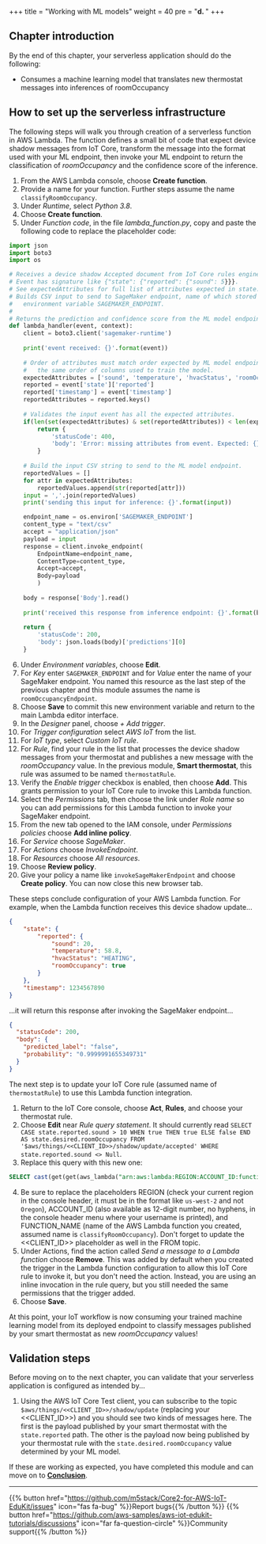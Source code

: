 +++
title = "Working with ML models"
weight = 40
pre = "<b>d. </b>"
+++

## Chapter introduction
By the end of this chapter, your serverless application should do the following:
* Consumes a machine learning model that translates new thermostat messages into inferences of roomOccupancy

## How to set up the serverless infrastructure
The following steps will walk you through creation of a serverless function in AWS Lambda. The function defines a small bit of code that expect device shadow messages from IoT Core, transform the message into the format used with your ML endpoint, then invoke your ML endpoint to return the classification of *roomOccupancy* and the confidence score of the inference.

1. From the AWS Lambda console, choose **Create function**.
2. Provide a name for your function. Further steps assume the name `classifyRoomOccupancy`.
3. Under *Runtime*, select *Python 3.8*.
4. Choose **Create function**.
5. Under *Function code*, in the file *lambda_function.py*, copy and paste the following code to replace the placeholder code:
```python
import json
import boto3
import os

# Receives a device shadow Accepted document from IoT Core rules engine.
# Event has signature like {"state": {"reported": {"sound": 5}}}.
# See expectedAttributes for full list of attributes expected in state.reported.
# Builds CSV input to send to SageMaker endpoint, name of which stored in
#   environment variable SAGEMAKER_ENDPOINT.
#
# Returns the prediction and confidence score from the ML model endpoint.
def lambda_handler(event, context):
    client = boto3.client('sagemaker-runtime')
    
    print('event received: {}'.format(event))
    
    # Order of attributes must match order expected by ML model endpoint. E.g.
    #   the same order of columns used to train the model.
    expectedAttributes = ['sound', 'temperature', 'hvacStatus', 'roomOccupancy', 'timestamp']
    reported = event['state']['reported']
    reported['timestamp'] = event['timestamp']
    reportedAttributes = reported.keys()
    
    # Validates the input event has all the expected attributes.
    if(len(set(expectedAttributes) & set(reportedAttributes)) < len(expectedAttributes)):
        return {
            'statusCode': 400,
            'body': 'Error: missing attributes from event. Expected: {}. Received: {}.'.format(','.join(expectedAttributes), ','.join(reportedAttributes))
        }
    
    # Build the input CSV string to send to the ML model endpoint.
    reportedValues = []
    for attr in expectedAttributes:
        reportedValues.append(str(reported[attr]))
    input = ','.join(reportedValues)
    print('sending this input for inference: {}'.format(input))

    endpoint_name = os.environ['SAGEMAKER_ENDPOINT']
    content_type = "text/csv"
    accept = "application/json"
    payload = input
    response = client.invoke_endpoint(
        EndpointName=endpoint_name, 
        ContentType=content_type,
        Accept=accept,
        Body=payload
        )
        
    body = response['Body'].read()
        
    print('received this response from inference endpoint: {}'.format(body))
    
    return {
        'statusCode': 200,
        'body': json.loads(body)['predictions'][0]
    }
```
6. Under *Environment variables*, choose **Edit**.
7. For *Key* enter `SAGEMAKER_ENDPOINT` and for *Value* enter the name of your SageMaker endpoint. You named this resource as the last step of the previous chapter and this module assumes the name is `roomOccupancyEndpoint`.
8. Choose **Save** to commit this new environment variable and return to the main Lambda editor interface.
9. In the *Designer* panel, choose *+ Add trigger*.
10. For *Trigger configuration* select *AWS IoT* from the list.
11. For *IoT type*, select *Custom IoT rule*.
12. For *Rule*, find your rule in the list that processes the device shadow messages from your thermostat and publishes a new message with the *roomOccupancy* value. In the previous module, **Smart thermostat**, this rule was assumed to be named `thermostatRule`.
13. Verify the *Enable trigger* checkbox is enabled, then choose **Add**. This grants permission to your IoT Core rule to invoke this Lambda function.
14. Select the *Permissions* tab, then choose the link under *Role name* so you can add permissions for this Lambda function to invoke your SageMaker endpoint.
15. From the new tab opened to the IAM console, under *Permissions policies* choose **Add inline policy**.
16. For *Service* choose *SageMaker*.
17. For *Actions* choose *InvokeEndpoint*.
18. For *Resources* choose *All resources*.
19. Choose **Review policy**.
20. Give your policy a name like `invokeSageMakerEndpoint` and choose **Create policy**. You can now close this new browser tab.

These steps conclude configuration of your AWS Lambda function. For example, when the Lambda function receives this device shadow update...
```JSON
{
    "state": {
        "reported": {
            "sound": 20,
            "temperature": 58.8,
            "hvacStatus": "HEATING",
            "roomOccupancy": true
        }
    },
    "timestamp": 1234567890
}
```

...it will return this response after invoking the SageMaker endpoint...
```JSON
{
  "statusCode": 200,
  "body": {
    "predicted_label": "false",
    "probability": "0.9999991655349731"
  }
}
```

The next step is to update your IoT Core rule (assumed name of `thermostatRule`) to use this Lambda function integration. 
1. Return to the IoT Core console, choose **Act**, **Rules**, and choose your thermostat rule.
2. Choose **Edit** near *Rule query statement*. It should currently read `SELECT CASE state.reported.sound > 10 WHEN true THEN true ELSE false END AS state.desired.roomOccupancy FROM '$aws/things/<<CLIENT_ID>>/shadow/update/accepted' WHERE state.reported.sound <> Null`.
3. Replace this query with this new one: 
```SQL
SELECT cast(get(get(aws_lambda("arn:aws:lambda:REGION:ACCOUNT_ID:function:FUNCTION_NAME", *), "body"), "predicted_label") AS Boolean) AS state.desired.roomOccupancy FROM '$aws/things/<<CLIENT_ID>>/shadow/update/accepted' WHERE state.reported.sound <> Null
```
4. Be sure to replace the placeholders REGION (check your current region in the console header, it must be in the format like `us-west-2` and not `Oregon`), ACCOUNT_ID (also available as 12-digit number, no hyphens, in the console header menu where your username is printed), and FUNCTION_NAME (name of the AWS Lambda function you created, assumed name is `classifyRoomOccupancy`). Don't forget to update the <<CLIENT_ID>> placeholder as well in the FROM topic.
5. Under Actions, find the action called *Send a message to a Lambda function* choose **Remove**. This was added by default when you created the trigger in the Lambda function configuration to allow this IoT Core rule to invoke it, but you don't need the action. Instead, you are using an inline invocation in the rule query, but you still needed the same permissions that the trigger added.
6. Choose **Save**.

At this point, your IoT workflow is now consuming your trained machine learning model from its deployed endpoint to classify messages published by your smart thermostat as new *roomOccupancy* values! 

## Validation steps
Before moving on to the next chapter, you can validate that your serverless application is configured as intended by...

1. Using the AWS IoT Core Test client, you can subscribe to the topic `$aws/things/<<CLIENT_ID>>/shadow/update` (replacing your <<CLIENT_ID>>) and you should see two kinds of messages here. The first is the payload published by your smart thermostat with the `state.reported` path. The other is the payload now being published by your thermostat rule with the `state.desired.roomOccupancy` value determined by your ML model.

If these are working as expected, you have completed this module and can move on to [**Conclusion**](/en/smart-spaces/conclusion.html).

---
{{% button href="https://github.com/m5stack/Core2-for-AWS-IoT-EduKit/issues" icon="fas fa-bug" %}}Report bugs{{% /button %}} {{% button href="https://github.com/aws-samples/aws-iot-edukit-tutorials/discussions" icon="far fa-question-circle" %}}Community support{{% /button %}}